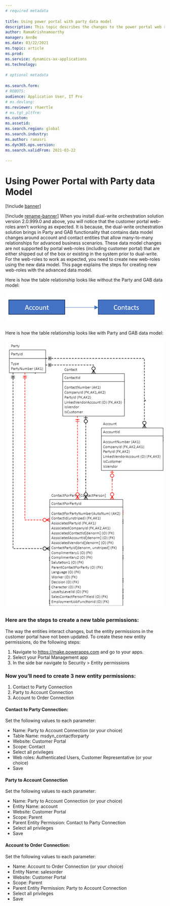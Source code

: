 ```yaml
---
# required metadata

title: Using power portal with party data model
description: This topic describes the changes to the power portal web roles due to party data model in dual-write.
author: RamaKrishnamoorthy 
manager: AnnBe
ms.date: 03/22/2021
ms.topic: article
ms.prod: 
ms.service: dynamics-ax-applications
ms.technology: 

# optional metadata

ms.search.form: 
# ROBOTS: 
audience: Application User, IT Pro
# ms.devlang: 
ms.reviewer: rhaertle
# ms.tgt_pltfrm: 
ms.custom: 
ms.assetid: 
ms.search.region: global
ms.search.industry: 
ms.author: ramasri
ms.dyn365.ops.version: 
ms.search.validFrom: 2021-03-22

---
```


# Using Power Portal with Party data Model

[!include [banner](../../includes/banner.md)]

[!include [rename-banner](~/includes/cc-data-platform-banner.md)]
When you install dual-write orchestration solution version 2.0.999.0 and above, you will notice that the customer portal web-roles aren’t working as expected. It is because, the dual-write orchestration solution brings in Party and GAB functionality that contains data model changes around account and contact entities that allow many-to-many relationships for advanced business scenarios. These data model changes are not supported by portal web-roles (including customer portal) that are either shipped out of the box or existing in the system prior to dual-write. For the web-roles to work as expected, you need to create new web-roles using the new data model. This page explains the steps for creating new web-roles with the advanced data model. 

Here is how the table relationship looks like without the Party and GAB data model: 

   ![without party model](media/without-party-model.png)

Here is how the table relationship looks like with Party and GAB data model: 

   ![with party model](media/with-party-model.png)


### Here are the steps to create a new table permissions:
The way the entities interact changes, but the entity permissions in the customer portal have not been updated. To create these new entity permissions, do the following steps:
1.	Navigate to https://make.powerapps.com and go to your apps. 
2.	Select your Portal Management app
3.	In the side bar navigate to Security > Entity permissions

### Now you’ll need to create 3 new entity permissions:
1.	Contact to Party Connection      
2.	Party to Account Connection
3.	Account to Order Connection
        
#### Contact to Party Connection:
Set the following values to each parameter:
+ Name: Party to Account Connection (or your choice)
+ Table Name: msdyn_contactforparty
+ Website: Customer Portal
+ Scope: Contact
+ Select all privileges
+ Web roles: Authenticated Users, Customer Representative (or your choice)
+ Save

#### Party to Account Connection
Set the following values to each parameter:
+ Name: Party to Account Connection (or your choice)
+ Entity Name: account
+ Website: Customer Portal
+ Scope: Parent
+ Parent Entity Permission: Contact to Party Connection
+ Select all privileges
+ Save

#### Account to Order Connection:
Set the following values to each parameter:
+ Name: Account to Order Connection (or your choice)
+ Entity Name: salesorder
+ Website: Customer Portal
+ Scope: Parent
+ Parent Entity Permission: Party to Account Connection
+ Select all privileges
+ Save


